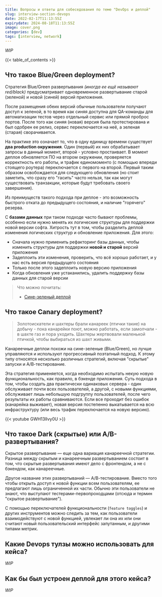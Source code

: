 ```yaml
---
title: Вопросы и ответы для собеседования по теме "DevOps и деплой"
slug: interview-section-devops
date: 2022-02-17T11:13:55Z
expirydate: 2024-08-18T11:13:55Z
image: cover.png
categories: [dev]
tags: [interview, network]
---
```


_WIP_

<!--more-->

{{< table_of_contents >}}

## Что такое Blue/Green deployment?

Стратегия Blue/Green развертывания _(иногда ее ещё называют red/black)_ предусматривает одновременное развертывание старой (зеленой) и новой (синей) версий приложения.

После размещения обеих версий обычные пользователи получают доступ к зеленой, в то время как синяя доступна для QA-команды для автоматизации тестов через отдельный сервис или прямой проброс портов. После того как синяя (новая) версия была протестирована и был одобрен ее релиз, сервис переключается на неё, а зеленая (старая) сворачивается.

На практике это означает то, что в одну единицу времени существует **два production окружения**. Один (первый) их них обрабатывает запросы в данный момент, второй - условно простаивает. В момент деплоя обновляется ПО на втором окружении, проверяется корректность его работы, и трафик единомоменто (с помощью впереди стоящего роутера) переключается с первого на второй. Первый таким образом освобождается для следующего обновления (но стоит заметить, что сразу его "гасить" часто нельзя, так как могут существовать транзакции, которые будут требовать своего завершения).

Из преимуществ такого подхода при деплое - это возможность быстрого отката до предыдущего состояния, и наличие "горячего" резерва.

С **базами данных** при таком подходе часто бывают проблемы, особенно если нужно менять их логические структуры для поддержки новой версии софта. Хитрость тут в том, чтобы разделить деплой изменения логических структур и обновление приложения. Для этого:

- Сначала нужно применить рефакторинг базы данных, чтобы изменить структуры для поддержки **новой и старой** версий приложения
- Задеплоить эти изменения, проверить, что всё хорошо работает, и у нас есть версия предыдущего состояния
- Только после этого задеплоить новую версию приложения
- Когда обновления уже устаканились, удалить поддержку базы данных для старой версии

> Что можно почитать:
> - [Сине-зеленый деплой](https://habr.com/ru/post/309832/)

## Что такое Canary deployment?

> Золотоискатели и шахтеры брали канареек (птички такие) на добычу - пока канарейки поют, можно работать, если замолчали - в шахте газ и пора уходить. Шахтеры жертвовали маленькой птичкой, чтобы выбираться из шахт живыми.

Канареечные деплои похожи на сине-зеленые (Blue/Green), но лучше управляются и используют прогрессивный поэтапный подход. К этому типу относятся несколько различных стратегий, включая "скрытые" запуски и А/В-тестирование.

Эта стратегия применяется, когда необходимо испытать некую новую функциональность, как правило, в бэкенде приложения. Суть подхода в том, чтобы создать два практически одинаковых сервера - один обслуживает почти всех пользователей, а другой, с новыми функциями, обслуживает лишь небольшую подгруппу пользователей, после чего результаты их работы сравниваются.
Если все проходит без ошибок (канарейка выживает), новая версия постепенно выкатывается на всю инфраструктуру (или весь трафик переключается на новую версию).

{{< youtube GWH13lIvy0U >}}

## Что такое Dark (скрытые) или А/В-развертывания?

Скрытое развертывание — еще одна вариация канареечной стратегии. Разница между скрытым и канареечным развертыванием состоит в том, что скрытые развертывания имеют дело с фронтендом, а не с бэкендом, как канареечные.

Другое название этих развертываний — А/В-тестирование. Вместо того чтобы открыть доступ к новой функции всем пользователям, ее предлагают лишь ограниченной их части. Обычно эти пользователи не знают, что выступают тестерами-первопроходцами (отсюда и термин "скрытое развертывание").

С помощью переключателей функциональности (`feature toggles`) и других инструментов можно следить за тем, как пользователи взаимодействуют с новой функцией, увлекает ли она их или они считают новый пользовательский интерфейс запутанным, и другими типами метрик.

## Какие Devops тулзы можно использовать для кейса?

_WIP_

## Как бы был устроен деплой для этого кейса?

_WIP_
